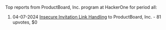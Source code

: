 Top reports from ProductBoard, Inc. program at HackerOne for period all:

1. 04-07-2024 [Insecure Invitation Link Handling](https://hackerone.com/reports/2586433) to ProductBoard, Inc. - 81 upvotes, $0
